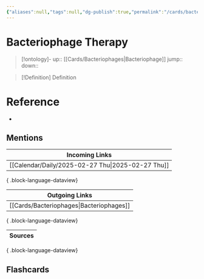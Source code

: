 ```yaml
---
{"aliases":null,"tags":null,"dg-publish":true,"permalink":"/cards/bacteriophage-therapy/","dgPassFrontmatter":true}
---
```


# Bacteriophage Therapy

> [!ontology]-
> up:: [[Cards/Bacteriophages\|Bacteriophage]]
> jump:: 
> down:: 

> [!Definition] Definition

# Reference

- 

## Mentions

| Incoming Links                                       |
| ---------------------------------------------------- |
| [[Calendar/Daily/2025-02-27 Thu\|2025-02-27 Thu]] |

{ .block-language-dataview}

| Outgoing Links                              |
| ------------------------------------------- |
| [[Cards/Bacteriophages\|Bacteriophages]] |

{ .block-language-dataview}

| Sources |
| ------- |

{ .block-language-dataview}

## Flashcards
